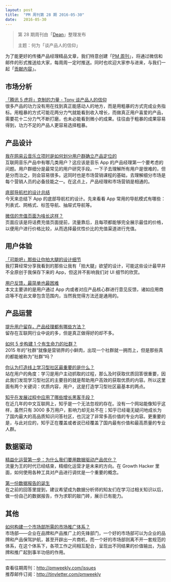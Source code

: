 ```yaml
---
layout: post
title:  "PM 周刊第 28 期 2016-05-30"
date:   2016-05-30
---
```


> 第 28 期周刊由「[Dean](http://pmweekly.com/contributors#dean)」整理发布 
> 
> 主题：何为「谈产品人的信仰」

为了能更好的传播产品经理精品文章，我们特意创建「[PM 周刊](http://pmweekly.com/)」，将通过微信和邮件的形式推送给大家，每周周一定时推送。同时也欢迎大家参与进来，与我们一起「[贡献内容](https://github.com/vincent4j/pmweekly.com/issues/new)」。

## 市场分析

[「腾讯 5 虎将」克制的力量 - Tony 谈产品人的信仰](http://mp.weixin.qq.com/s?__biz=MzA3MzA4NjgxMg==&mid=2651831122&idx=1&sn=82b5f21cd8c8b8f668bf477ca5deedc0&scene=23&srcid=0526XLdaDXzPiQUTkAb7vhQ8#rd)  
很多产品的功力没有用在找到真正能感动人的地方，而是用粗暴的方式完成业务指标。用粗暴的方式可能花两分力气就能看到收入增长，而做真正用户喜爱的产品，需要花十二分力气不断打磨，也未必能看到微小的成果。往往由于粗暴的成果容易得到，功力不足的产品人更容易选择粗暴。

## 产品设计

[我在网易云音乐立项时是如何划分用户群确立产品定位的](http://www.pmcaff.com/article?id=230349279143040&from=groupmessage&isappinstalled=1)   
互联网音乐产品中有哪几类用户？这应该是音乐 App 的产品经理第一个要考虑的问题。用户群细分是最常见的用户研究手段。一下子去理解所有用户是很难的，但是分而治之，则会容易很多。这同时也是市场营销课程的基础，去理解细分市场是每个营销人员的必备技能之一。在这点上，产品经理和市场营销是相通的。

[底部导航栏的设计总结](http://mp.weixin.qq.com/s?__biz=MjM5NTQ5MjIyMA==&mid=2654536955&idx=2&sn=02174e55037a25398bec8cac11cdc5d4&scene=23&srcid=052683DIQmLQwWzQTCFBsUjE#rd)  
今天来总结下 App 的底部导航栏的设计。先来看看 App 常用的导航模式有哪些：列表式、网格式、标签导航、抽屉式导航等。

[微信的充值页面为啥长这样？](http://mp.weixin.qq.com/s?__biz=MjM5NDEwMjg2MA==&mid=2650904962&idx=1&sn=d8e4b95b731f64c95c5523eaafb34a0a&scene=23&srcid=0526lIKGCArm3MJCreVA0DiO#rd)  
页面应该是将话费充值页面提前，流量靠后，且每项都能够完全展示最佳的价格，以便用户进行价格比较，从而选择最优性价比的充值渠道进行充值。

## 用户体验

[「可能吧」那些让你拍大腿的设计细节](http://mp.weixin.qq.com/s?__biz=MjM5ODQwMjA4MA==&mid=2649293435&idx=1&sn=0ba631bd5c71ad92d0c6b76c18811b35&scene=23&srcid=0526RPPiXnNjIO0vyE9CrvqM#rd)  
我打算经常分享我看到的那些让我有「拍大腿」欲望的设计，可能这些设计最早并不全原创于我保存下来的 App，但这并不影响我们对 UI 细节的欣赏。

[用户反馈，最简单也最困难](http://www.pmcaff.com/article/index/235182406679680?from=selection)  
本文主要讲的是用户通过 App 内或者对应产品核心群进行意见反馈，诸如应用商店等不在此文章包含范围内，当然我觉得方法还是通用的。

## 产品运营

[提升用户留存，产品经理都有哪些方法？](http://www.pmcaff.com/article/index/227495598348416?from=label&pmc_param%5Blabel_name%5D=UED)  
留存在互联网行业中说的多，但是真正做得好的却不多。

[如何 5 步构建 1 个有生命力的社群？](http://www.pmcaff.com/article/index/2000000000008359)  
2015 年的”社群“就像是营销界的小鲜肉，出现一个社群就一拥而上，但是那些真的都能被称为”社群“吗？

[你认为打造线上学习型社区最重要的是什么？](http://www.pmcaff.com/discuss/answer/227768968933440?from=selection)  
站在用户的角度：学习是用户主动抓取的过程，那么及时获取优质回答很重要，因此我们发现学习型社区的主要目的就是帮助用户高效的获取优质的内容。所以这里面有两个关键词：优质内容，用户，这是打造学习型社区最基本的两点。

[知乎在发展过程中应用了哪些增长黑客手段？](http://mp.weixin.qq.com/s?__biz=MzA4NzA5MzA0OQ==&mid=2653145046&idx=4&sn=53fb38cdbce182d3442af623a298978e&scene=23&srcid=0527WWoYvcRLBbuaIMbzPdEW#rd)  
在近几年的中文互联网上，知乎是一个无法忽视的存在。没有一个网站能像知乎这样，虽然只有 3000 多万用户，影响力却无处不在；知乎已经毫无疑问地成长为了国内最大的高品质知识问答社区，也沉淀了非常多高价值的专业内容。更重要的是，与此对应的，知乎正在覆盖或者说已经覆盖了国内最有价值和最高质量的专业人群。

## 数据驱动

[精益化运营第一步：为什么我们要用数据驱动产品优化？](http://mp.weixin.qq.com/s?__biz=MzI2MTAxOTk5OQ==&mid=2650940691&idx=1&sn=9138baf3d04c62676d5f0ab3d22b5589&scene=23&srcid=0523zYYPDlK46QopFxx96CEL#rd)  
流量为王的时代已经结束，精细化运营才是未来的方向。在 Growth Hacker 里面，如何使用各种工具对产品进行调优是一个重要的概念。

[第一份数据报告的诞生](https://zhuanlan.zhihu.com/p/20256824)  
在之前的回答里提到，建议希望成为数据分析师的知友们在学习过相关知识以后，做一份自己的数据报告，作为求职的敲门砖，展示已有能力。

## 其他

[如何构建一个市场部所需的市场推广体系？](http://mp.weixin.qq.com/s?__biz=MjM5NTQ5MjIyMA==&mid=2654536916&idx=2&sn=3e7a0ac1adca1f51348ab5f55804668a&scene=23&srcid=0524ppR4yDWyhGkPLZOebQii#rd)  
市场部——企业在品牌和产品推广上的先锋部门，一个好的市场部可以为企业的品牌和产品保驾护航，甚至开辟出一片商机，而一个好的市场部则离不开一套规范的体系，在这个体系下，各项工作之间相互配合，呈现出不同结果的价值输出，为品牌和推广起到事半功倍的作用。

---
查看往期周刊：<http://pmweekly.com/issues>     
推荐邮件订阅：<http://tinyletter.com/pmweekly>